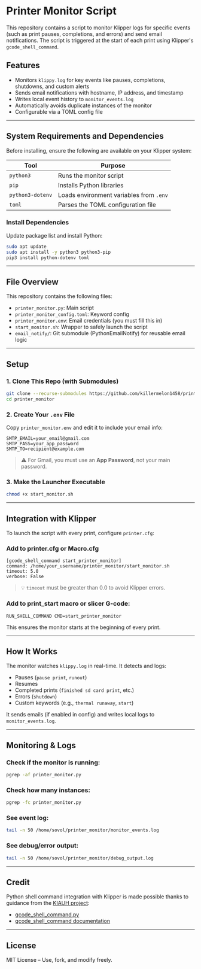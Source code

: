 # Printer Monitor Script

This repository contains a script to monitor Klipper logs for specific events (such as print pauses, completions, and errors) and send email notifications. The script is triggered at the start of each print using Klipper's `gcode_shell_command`.

## Features

- Monitors `klippy.log` for key events like pauses, completions, shutdowns, and custom alerts
- Sends email notifications with hostname, IP address, and timestamp
- Writes local event history to `monitor_events.log`
- Automatically avoids duplicate instances of the monitor
- Configurable via a TOML config file

---

## System Requirements and Dependencies

Before installing, ensure the following are available on your Klipper system:

| Tool             | Purpose                                        |
|------------------|------------------------------------------------|
| `python3`        | Runs the monitor script                        |
| `pip`            | Installs Python libraries                      |
| `python3-dotenv` | Loads environment variables from `.env`        |
| `toml`           | Parses the TOML configuration file             |

### Install Dependencies

Update package list and install Python:

```bash
sudo apt update
sudo apt install -y python3 python3-pip
pip3 install python-dotenv toml
```

---

## File Overview

This repository contains the following files:

- `printer_monitor.py`: Main script
- `printer_monitor_config.toml`: Keyword config
- `printer_monitor.env`: Email credentials (you must fill this in)
- `start_monitor.sh`: Wrapper to safely launch the script
- `email_notify/`: Git submodule (PythonEmailNotify) for reusable email logic

---

## Setup

### 1. Clone This Repo (with Submodules)

```bash
git clone --recurse-submodules https://github.com/killermelon1458/printer_monitor.git
cd printer_monitor
```

### 2. Create Your `.env` File

Copy `printer_monitor.env` and edit it to include your email info:

```env
SMTP_EMAIL=your_email@gmail.com
SMTP_PASS=your_app_password
SMTP_TO=recipient@example.com
```

> ⚠️ For Gmail, you must use an **App Password**, not your main password.

### 3. Make the Launcher Executable

```bash
chmod +x start_monitor.sh
```

---

## Integration with Klipper

To launch the script with every print, configure `printer.cfg`:

### Add to printer.cfg or Macro.cfg


```gcode
[gcode_shell_command start_printer_monitor]
command: /home/your_username/printer_monitor/start_monitor.sh
timeout: 5.0
verbose: False
```

> 💡 `timeout` must be greater than 0.0 to avoid Klipper errors.

### Add to print_start macro or slicer G-code:

```gcode
RUN_SHELL_COMMAND CMD=start_printer_monitor
```

This ensures the monitor starts at the beginning of every print.

---

## How It Works

The monitor watches `klippy.log` in real-time. It detects and logs:

- Pauses (`pause print`, `runout`)
- Resumes
- Completed prints (`finished sd card print`, etc.)
- Errors (`shutdown`)
- Custom keywords (e.g., `thermal runaway`, `start`)

It sends emails (if enabled in config) and writes local logs to `monitor_events.log`.

---

## Monitoring & Logs

### Check if the monitor is running:

```bash
pgrep -af printer_monitor.py
```

### Check how many instances:

```bash
pgrep -fc printer_monitor.py
```

### See event log:

```bash
tail -n 50 /home/sovol/printer_monitor/monitor_events.log
```

### See debug/error output:

```bash
tail -n 50 /home/sovol/printer_monitor/debug_output.log
```

---

## Credit

Python shell command integration with Klipper is made possible thanks to guidance from the [KIAUH project](https://github.com/dw-0/kiauh):

- [gcode_shell_command.py](https://github.com/dw-0/kiauh/blob/master/resources/gcode_shell_command.py)
- [gcode_shell_command documentation](https://github.com/dw-0/kiauh/blob/master/docs/gcode_shell_command.md)

---

## License

MIT License – Use, fork, and modify freely.
